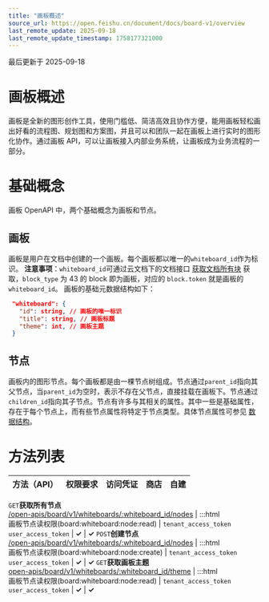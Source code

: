 ```yaml
---
title: "画板概述"
source_url: https://open.feishu.cn/document/docs/board-v1/overview
last_remote_update: 2025-09-18
last_remote_update_timestamp: 1758177321000
---
```

最后更新于 2025-09-18

#  画板概述
画板是全新的图形创作工具，使用门槛低、简洁高效且协作方便，能用画板轻松画出好看的流程图、规划图和方案图，并且可以和团队一起在画板上进行实时的图形化协作。通过画板 API，可以让画板接入内部业务系统，让画板成为业务流程的一部分。

#  基础概念
画板 OpenAPI 中，两个基础概念为画板和节点。

##  画板
画板是用户在文档中创建的一个画板。每个画板都以唯一的<code>whiteboard_id</code>作为标识。
**注意事项**：<code>whiteboard_id</code>可通过云文档下的文档接口 [获取文档所有块](https://open.feishu.cn/document/ukTMukTMukTM/uUDN04SN0QjL1QDN/document-docx/docx-v1/document-block/list) 获取，`block_type` 为 43 的 block 即为画板，对应的 <code>block.token</code> 就是画板的<code>whiteboard_id</code>。
画板的基础元数据结构如下：

```json 
 "whiteboard": {
   "id": string, // 画板的唯一标识
   "title": string, // 画板标题
   "theme": int, // 画板主题
 }
``` 

## 节点
画板内的图形节点。每个画板都是由一棵节点树组成。节点通过<code>parent_id</code>指向其父节点，当<code>parent_id</code>为空时，表示不存在父节点，直接挂载在画板下。节点通过<code>children_id</code>指向其子节点。节点有许多与其相关的属性。其中一些是基础属性，存在于每个节点上，而有些节点属性将特定于节点类型。具体节点属性可参见 [数据结构](https://open.feishu.cn/document/ukTMukTMukTM/uUDN04SN0QjL1QDN/board-v1/data-structure)。

# 方法列表

方法（API） | 权限要求 | 访问凭证 | 商店 | 自建
--- | --- | --- | --- | ---
<code>GET</code>**获取所有节点**  
[/open-apis/board/v1/whiteboards/:whiteboard_id/nodes](https://open.feishu.cn/document/ukTMukTMukTM/uUDN04SN0QjL1QDN/board-v1/whiteboard-node/list) | :::html  
  画板节点读权限(board:whiteboard:node:read) | `tenant_access_token`  
                `user_access_token` | **✓** | **✓**
<code>POST</code>**创建节点**  
[/open-apis/board/v1/whiteboards/:whiteboard_id/nodes](https://open.feishu.cn/document/ukTMukTMukTM/uUDN04SN0QjL1QDN/board-v1/whiteboard-node/create) | :::html  
  画板节点读权限(board:whiteboard:node:create) | `tenant_access_token`  
                `user_access_token` | **✓** | **✓**
<code>GET</code>**获取画板主题**  
[open-apis/board/v1/whiteboards/:whiteboard_id/theme](https://open.feishu.cn/document/ukTMukTMukTM/uUDN04SN0QjL1QDN/board-v1/whiteboard/theme) | :::html  
  画板节点读权限(board:whiteboard:node:read) | `tenant_access_token`  
                `user_access_token` | **✓** | **✓**
